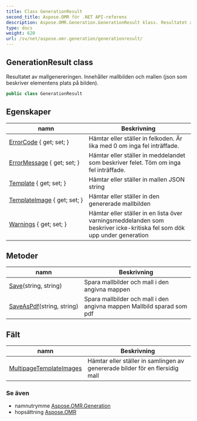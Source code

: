 ```yaml
---
title: Class GenerationResult
second_title: Aspose.OMR för .NET API-referens
description: Aspose.OMR.Generation.GenerationResult klass. Resultatet av mallgenereringen. Innehåller mallbilden och mallen json som beskriver elementens plats på bilden.
type: docs
weight: 620
url: /sv/net/aspose.omr.generation/generationresult/
---
```

## GenerationResult class

Resultatet av mallgenereringen. Innehåller mallbilden och mallen (json som beskriver elementens plats på bilden).

```csharp
public class GenerationResult
```

## Egenskaper

| namn | Beskrivning |
| --- | --- |
| [ErrorCode](../../aspose.omr.generation/generationresult/errorcode/) { get; set; } | Hämtar eller ställer in felkoden. Är lika med 0 om inga fel inträffade. |
| [ErrorMessage](../../aspose.omr.generation/generationresult/errormessage/) { get; set; } | Hämtar eller ställer in meddelandet som beskriver felet. Töm om inga fel inträffade. |
| [Template](../../aspose.omr.generation/generationresult/template/) { get; set; } | Hämtar eller ställer in mallen JSON string |
| [TemplateImage](../../aspose.omr.generation/generationresult/templateimage/) { get; set; } | Hämtar eller ställer in den genererade mallbilden |
| [Warnings](../../aspose.omr.generation/generationresult/warnings/) { get; set; } | Hämtar eller ställer in en lista över varningsmeddelanden som beskriver icke-kritiska fel som dök upp under generation |

## Metoder

| namn | Beskrivning |
| --- | --- |
| [Save](../../aspose.omr.generation/generationresult/save/)(string, string) | Spara mallbilder och mall i den angivna mappen |
| [SaveAsPdf](../../aspose.omr.generation/generationresult/saveaspdf/)(string, string) | Spara mallbilder och mall i den angivna mappen Mallbild sparad som pdf |

## Fält

| namn | Beskrivning |
| --- | --- |
| [MultipageTemplateImages](../../aspose.omr.generation/generationresult/multipagetemplateimages/) | Hämtar eller ställer in samlingen av genererade bilder för en flersidig mall |

### Se även

* namnutrymme [Aspose.OMR.Generation](../../aspose.omr.generation/)
* hopsättning [Aspose.OMR](../../)


